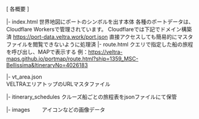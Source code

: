 [ 各概要 ]

|- index.html 
    世界地図にポートのシンボルを出す本体
    各種のポートデータは、Cloudflare Workersで管理されています。
    Cloudflareでは下記でドメイン構築済
    https://port-data.veltra.work/port.json
    直接アクセスしても簡易的にマスタファイルを閲覧できないように処理済
|- route.html
    クエリで指定した船の旅程を呼び出し、MAPで表示する
    例：https://veltra-maps.github.io/portmap/route.html?ship=1359_MSC-Bellissima&ItineraryNo=4026183
    
|- vt_area.json  
   VELTRAエリアトップのURLマスタファイル
   
|- itinerary_schedules
    クルーズ船ごとの旅程表をjsonファイルにて保管

|- images
　　アイコンなどの画像データ
